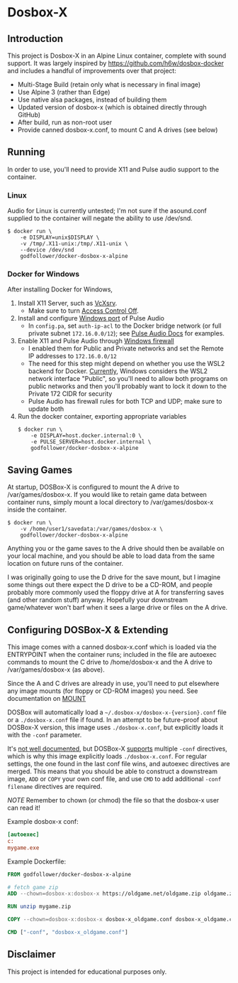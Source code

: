 # Dosbox-X

## Introduction

This project is Dosbox-X in an Alpine Linux container, complete with sound support.
It was largely inspired by https://github.com/h6w/dosbox-docker and includes
a handful of improvements over that project:

- Multi-Stage Build (retain only what is necessary in final image)
- Use Alpine 3 (rather than Edge)
- Use native alsa packages, instead of building them
- Updated version of dosbox-x (which is obtained directly through GitHub)
- After build, run as non-root user
- Provide canned dosbox-x.conf, to mount C and A drives (see below)

## Running

In order to use, you'll need to provide X11 and Pulse audio support
to the container.

### Linux

Audio for Linux is currently untested; I'm not sure if the asound.conf
supplied to the container will negate the ability to use /dev/snd.

```shell
$ docker run \
    -e DISPLAY=unix$DISPLAY \
    -v /tmp/.X11-unix:/tmp/.X11-unix \
    --device /dev/snd
    godfollower/docker-dosbox-x-alpine
```

### Docker for Windows

After installing Docker for Windows,

1. Install X11 Server, such as [VcXsrv](https://sourceforge.net/projects/vcxsrv/).
    - Make sure to turn [Access Control Off](https://skeptric.com/wsl2-xserver/).
2. Install and configure [Windows port](https://tomjepp.uk/2015/05/31/streaming-audio-from-linux-to-windows.html) of Pulse Audio
    - In `config.pa`, set `auth-ip-acl` to the Docker bridge network
      (or full private subnet `172.16.0.0/12`);
      see [Pulse Audio Docs](https://wiki.archlinux.org/index.php/PulseAudio/Examples#PulseAudio_over_network) for examples.
3. Enable X11 and Pulse Audio through [Windows firewall](https://skeptric.com/wsl2-xserver/#allow-wsl-access-via-windows-firewall)
    - I enabled them for Public and Private networks and set the Remote IP addresses to `172.16.0.0/12`
    - The need for this step might depend on whether you use the WSL2 backend for Docker.
    [Currently](https://github.com/microsoft/WSL/issues/4139),
    Windows considers the WSL2 network interface "Public", so you'll need to
    allow both programs on public networks and then you'll probably want to
    lock it down to the Private 172 CIDR for security
    - Pulse Audio has firewall rules for both TCP and UDP; make sure to update both
4. Run the docker container, exporting appropriate variables
   ```shell
   $ docker run \
       -e DISPLAY=host.docker.internal:0 \
       -e PULSE_SERVER=host.docker.internal \
       godfollower/docker-dosbox-x-alpine
    ```

## Saving Games

At startup, DOSBox-X is configured to mount the A drive to /var/games/dosbox-x.
If you would like to retain game data between container runs, simply mount
a local directory to /var/games/dosbox-x inside the container.

```shell
$ docker run \
    -v /home/user1/savedata:/var/games/dosbox-x \
    godfollower/docker-dosbox-x-alpine
```

Anything you or the game saves to the A drive should then be available on your
local machine, and you should be able to load data from the same location on future
runs of the container.

I was originally going to use the D drive for the save mount, but I imagine
some things out there expect the D drive to be a CD-ROM, and people probably
more commonly used the floppy drive at A for transferring saves (and other
random stuff) anyway. Hopefully your downstream game/whatever won't barf
when it sees a large drive or files on the A drive.

## Configuring DOSBox-X & Extending

This image comes with a canned dosbox-x.conf which is loaded via the ENTRYPOINT
when the container runs; included in the file are autoexec commands to mount
the C drive to /home/dosbox-x and the A drive to /var/games/dosbox-x (as above).

Since the A and C drives are already in use, you'll need to put elsewhere any
image mounts (for floppy or CD-ROM images) you need. See documentation on
[MOUNT](https://www.dosbox.com/wiki/MOUNT)

DOSBox will automatically load a `~/.dosbox-x/dosbox-x-{version}.conf` file or
a `./dosbox-x.conf` file if found. In an attempt to be future-proof about DOSBox-X
version, this image uses `./dosbox-x.conf`, but explicitly loads it with the
`-conf` parameter.

It's [not well documented](https://www.dosbox.com/DOSBoxManual.html#ConfigFile),
but DOSBox-X [supports](https://www.vogons.org/viewtopic.php?p=172469#p172469)
multiple `-conf` directives, which is why this image explicitly loads
`./dosbox-x.conf`. For regular settings, the one found in the last conf file
wins, and autoexec directives are merged.
This means that you should be able to construct a downstream image, `ADD`
or `COPY` your own conf file, and use `CMD` to add additional `-conf filename`
directives are required.

*NOTE* Remember to chown (or chmod) the file so that the dosbox-x user can read it!

Example dosbox-x conf:

```ini
[autoexec]
c:
mygame.exe
```

Example Dockerfile:

```dockerfile
FROM godfollower/docker-dosbox-x-alpine

# fetch game zip
ADD --chown=dosbox-x:dosbox-x https://oldgame.net/oldgame.zip oldgame.zip

RUN unzip mygame.zip

COPY --chown=dosbox-x:dosbox-x dosbox-x_oldgame.conf dosbox-x_oldgame.conf

CMD ["-conf", "dosbox-x_oldgame.conf"]
```

## Disclaimer

This project is intended for educational purposes only.

